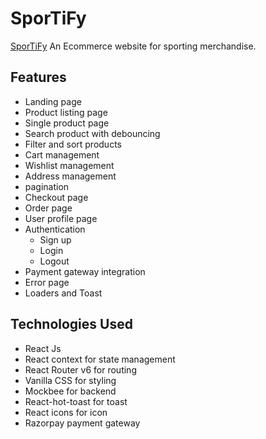 # SporTiFy

[SporTiFy](https://sportify-onlysports.netlify.app/) An Ecommerce website for sporting merchandise.

## Features

- Landing page
- Product listing page
- Single product page
- Search product with debouncing
- Filter and sort products
- Cart management
- Wishlist management
- Address management
- pagination
- Checkout page
- Order page
- User profile page
- Authentication
  - Sign up
  - Login
  - Logout
- Payment gateway integration
- Error page
- Loaders and Toast

## Technologies Used

- React Js
- React context for state management
- React Router v6 for routing
- Vanilla CSS for styling
- Mockbee for backend
- React-hot-toast for toast
- React icons for icon
- Razorpay payment gateway

